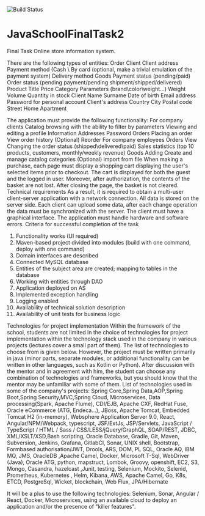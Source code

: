 ![Build Status](https://github.com/MiguelPelegrina/java_school_online_store_api/actions/workflows/ci.yml/badge.svg)

# JavaSchoolFinalTask2
Final Task
Online store information system. 


There are the following types of entities:
Order
Client
Client address
Payment method (Cash \ By card (optional, make a trivial emulation of the payment system)
Delivery method
Goods
Payment status (pending/paid)
Order status (pending payment/pending shipment/shipped/delivered)
Product
Title
Price
Category
Parameters (brand\color\weight...)
Weight
Volume
Quantity in stock
Client
Name
Surname
Date of birth
Email address
Password for personal account
Client's address
Country
City
Postal code
Street
Home
Apartment


The application must provide the following functionality:
For company clients
Catalog browsing with the ability to filter by parameters
Viewing and editing a profile
Information
Addresses
Password
Orders
Placing an order
View order history
(Optional) Reorder
For company employees
Orders
View
Changing the order status (shipped\delivered\paid)
Sales statistics (top 10 products, customers, monthly/weekly revenue)
Goods
Adding
Create and manage catalog categories
(Optional) import from file
When making a purchase, each page must display a shopping cart displaying the user's selected items prior to checkout. The cart is displayed for both the guest and the logged in user. Moreover, after authorization, the contents of the basket are not lost. After closing the page, the basket is not cleared.
Technical requirements
As a result, it is required to obtain a multi-user client-server application with a network connection.
All data is stored on the server side. Each client can upload some data, after each change operation the data must be synchronized with the server.
The client must have a graphical interface.
The application must handle hardware and software errors. 
Criteria for successful completion of the task
1. Functionality works (UI required)
2. Maven-based project divided into modules (build with one command, deploy with one command)
3. Domain interfaces are described
4. Connected MySQL database
5. Entities of the subject area are created; mapping to tables in the database
6. Working with entities through DAO
7. Application deployed on AS
8. Implemented exception handling
9. Logging enabled
10. Availability of technical solution description
11. Availability of unit tests for business logic

Technologies for project implementation
Within the framework of the school, students are not limited in the choice of technologies for project implementation within the technology stack used in the company in various projects (lectures cover a small part of them). The list of technologies to choose from is given below. However, the project must be written primarily in java (minor parts, separate modules, or additional functionality can be written in other languages, such as Kotlin or Python). After discussion with the mentor and in agreement with him, the student can choose any combination of technologies and frameworks, but you should know that the mentor may be unfamiliar with some of them.
List of technologies used in some of the company's projects:
Spring Core,Spring Data,AOP,Spring Boot,Spring Security,MVC,Spring Cloud, Microservices, Data processing(Spark, Apache Flume), CDI/EJB, Apache CXF, RedHat Fuse, Oracle eCommerce (ATG, Endeca...), JBoss, Apache Tomcat, Embedded Tomcat	H2 (in-memory), Websphere Application Server 9.0, React, Angular/NPM/Webpack, typescript, JSF/ExtJs, JSP/Servlets, JavaScript / TypeScript / HTML / Sass / CSS/LESS/jQuery/GraphQL, SOAP/REST, JDBC, XML/XSLT/XSD,Bash scripting, Oracle Database, Gradle, Git, Maven, Subversion, Jenkins, Grafana, GitlabCI, Sonar, UNIX shell, Bootstrap, Formbased authorisation/JWT, Drools, ARS, DOM, PL SQL, Oracle AQ, IBM MQ, JMS, OracleDB ,Apache Camel, Docker, Microsoft T-Sql, WebDriver (Java), Oracle ATG, python, mapstruct, Lombok, Groovy, openshift, EC2, S3, Mongo, Casandra, hazelcast ,Junit, testing, Selenium, Mockito, Selenid, Prometheus, Kubernetes , Helm, Kibana, AWS, Apache Camel, Go, K8s, ETCD, PostgreSql, Wicket, blockchain, Web Flux, JPA/Hibernate

It will be a plus to use the following technologies: Selenium, Sonar, Angular / React, Docker, Microservices, using an available cloud to deploy an application and/or the presence of "killer features".
